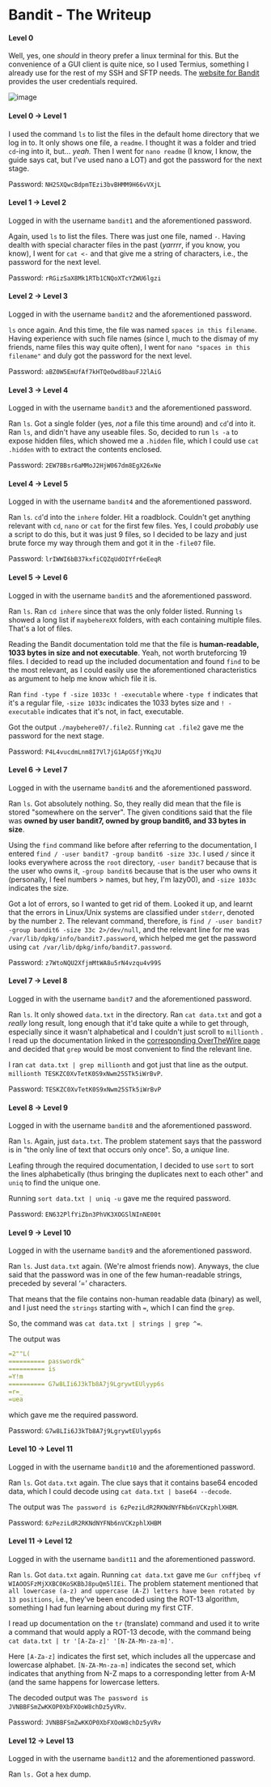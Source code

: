 # Bandit - The Writeup

#### Level 0
Well, yes, one _should_ in theory prefer a linux terminal for this. But the convenience of a GUI client is quite nice, so I used Termius, something I already use for the rest of my SSH and SFTP needs. The [website for Bandit](https://overthewire.org/wargames/bandit/bandit0.html) provides the user credentials required.

![image](https://github.com/AvMavs/Cryptonite-Bandit/assets/82929505/8a470182-20f9-48b5-97ec-1796748a5e1d)


#### Level 0 → Level 1
I used the command `ls` to list the files in the default home directory that we log in to. It only shows one file, a `readme`. I thought it was a folder and tried `cd`-ing into it, but... _yeah._ Then I went for `nano readme` (I know, I know, the guide says cat, but I've used nano a LOT) and got the password for the next stage.

Password: `NH2SXQwcBdpmTEzi3bvBHMM9H66vVXjL`

#### Level 1 → Level 2
Logged in with the username `bandit1` and the aforementioned password.

Again, used `ls` to list the files. There was just one file, named `-`. Having dealth with special character files in the past (_yarrrr_, if you know, you know), I went for `cat <-` and that give me a string of characters, i.e., the password for the next level.

Password: `rRGizSaX8Mk1RTb1CNQoXTcYZWU6lgzi`

#### Level 2 → Level 3
Logged in with the username `bandit2` and the aforementioned password.

`ls` once again. And this time, the file was named `spaces in this filename`. Having experience with such file names (since I, much to the dismay of my friends, name files this way quite often), I went for `nano "spaces in this filename"` and duly got the password for the next level.

Password: `aBZ0W5EmUfAf7kHTQeOwd8bauFJ2lAiG`

#### Level 3 → Level 4
Logged in with the username `bandit3` and the aforementioned password.

Ran `ls`. Got a single folder (yes, _not_ a file this time around) and `cd`'d into it. Ran `ls`, and didn't have any useable files. So, decided to run `ls -a` to expose hidden files, which showed me a `.hidden` file, which I could use `cat .hidden` with to extract the contents enclosed.

Password: `2EW7BBsr6aMMoJ2HjW067dm8EgX26xNe`

#### Level 4 → Level 5
Logged in with the username `bandit4` and the aforementioned password.

Ran `ls`. `cd`'d into the `inhere` folder. Hit a roadblock. Couldn't get anything relevant with `cd`, `nano` or `cat` for the first few files. Yes, I could _probably_ use a script to do this, but it was just 9 files, so I decided to be lazy and just brute force my way through them and got it in the `-file07` file.

Password: `lrIWWI6bB37kxfiCQZqUdOIYfr6eEeqR`

#### Level 5 → Level 6
Logged in with the username `bandit5` and the aforementioned password.

Ran `ls`. Ran `cd inhere` since that was the only folder listed. Running `ls` showed a long list if `maybehereXX` folders, with each containing multiple files. That's a lot of files.

Reading the Bandit documentation told me that the file is **human-readable, 1033 bytes in size and not executable**. Yeah, not worth bruteforcing 19 files. I decided to read up the included documentation and found `find` to be the most relevant, as I could easily use the aforementioned characteristics as argument to help me know which file it is.

Ran `find -type f -size 1033c ! -executable` where `-type f` indicates that it's a regular file, `-size 1033c` indicates the 1033 bytes size and `! -executable` indicates that it's not, in fact, executable.

Got the output `./maybehere07/.file2`. Running `cat .file2` gave me the password for the next stage.

Password: `P4L4vucdmLnm8I7Vl7jG1ApGSfjYKqJU`

#### Level 6 → Level 7
Logged in with the username `bandit6` and the aforementioned password.

Ran `ls`. Got absolutely nothing.  So, they really did mean that the file is stored "somewhere on the server". The given conditions said that the file was **owned by user bandit7, owned by group bandit6, and 33 bytes in size**.

Using the `find` command like before after referring to the documentation, I entered `find / -user bandit7 -group bandit6 -size 33c`. I used `/` since it looks everywhere across the `root` directory, `-user bandit7` because that is the user who owns it, `-group bandit6` because that is the user who owns it (personally, I feel numbers > names, but hey, I'm lazy00), and `-size 1033c` indicates the size.

Got a lot of errors, so I wanted to get rid of them. Looked it up, and learnt that the errors in Linux/Unix systems are classified under `stderr`, denoted by the number `2`. The relevant command, therefore, is `find / -user bandit7 -group bandit6 -size 33c 2>/dev/null`, and the relevant line for me was `/var/lib/dpkg/info/bandit7.password`, which helped me get the password using `cat /var/lib/dpkg/info/bandit7.password`.

Password: `z7WtoNQU2XfjmMtWA8u5rN4vzqu4v99S`

#### Level 7 → Level 8
Logged in with the username `bandit7` and the aforementioned password.

Ran `ls`. It only showed `data.txt` in the directory. Ran `cat data.txt` and got a _really_ long result, long enough that it'd take quite a while to get through, especially since it wasn't alphabetical and I couldn't just scroll to `millionth` . I read up the documentation linked in the [corresponding OverTheWire page](https://overthewire.org/wargames/bandit/bandit8.html) and decided that `grep` would be most convenient to find the relevant line.

I ran `cat data.txt | grep millionth` and got just that line as the output. `millionth TESKZC0XvTetK0S9xNwm25STk5iWrBvP`.

Password: `TESKZC0XvTetK0S9xNwm25STk5iWrBvP`

#### Level 8 → Level 9
Logged in with the username `bandit8` and the aforementioned password.

Ran `ls`. Again, just `data.txt`. The problem statement says that the password is in "the only line of text that occurs only once". So, a _unique_ line.

Leafing through the required documentation, I decided to use `sort` to sort the lines alphabetically (thus bringing the duplicates next to each other" and `uniq` to find the unique one.

Running `sort data.txt | uniq -u` gave me the required password.

Password: `EN632PlfYiZbn3PhVK3XOGSlNInNE00t`

#### Level 9 → Level 10
Logged in with the username `bandit9` and the aforementioned password.

Ran `ls`. Just `data.txt` again. (We're almost friends now). Anyways, the clue said that the password was in one of the few human-readable strings, preceded by several ‘=’ characters.

That means that the file contains non-human readable data (binary) as well, and I just need the `strings` starting with `=`, which I can find the `grep`.

So, the command was `cat data.txt | strings | grep ^=`. 

The output was
```yaml
=2""L(
========== passwordk^
========== is
=Y!m
========== G7w8LIi6J3kTb8A7j9LgrywtEUlyyp6s
=r=_
=uea
```
which gave me the required password.

Password: `G7w8LIi6J3kTb8A7j9LgrywtEUlyyp6s`

#### Level 10 → Level 11
Logged in with the username `bandit10` and the aforementioned password.

Ran `ls`. Got `data.txt` again. The clue says that it contains base64 encoded data, which I could decode using `cat data.txt | base64 --decode`.

The output was `The password is 6zPeziLdR2RKNdNYFNb6nVCKzphlXHBM`.

Password: `6zPeziLdR2RKNdNYFNb6nVCKzphlXHBM`

#### Level 11 → Level 12
Logged in with the username `bandit11` and the aforementioned password.

Ran `ls`. Got `data.txt` again. Running `cat data.txt` gave me `Gur cnffjbeq vf WIAOOSFzMjXXBC0KoSKBbJ8puQm5lIEi`. The problem statement mentioned that `all lowercase (a-z) and uppercase (A-Z) letters have been rotated by 13 positions`, i.e., they've been encoded using the ROT-13 algorithm, something I had fun learning about during my first CTF.

I read up documentation on the `tr` (translate) command and used it to write a command that would apply a ROT-13 decode, with the command being `cat data.txt | tr '[A-Za-z]' '[N-ZA-Mn-za-m]'`. 

Here `[A-Za-z]` indicates the first set, which includes all the uppercase and lowercase alphabet. `[N-ZA-Mn-za-m]` indicates the second set, which indicates that anything from N-Z maps to a corresponding letter from A-M (and the same happens for lowercase letters.

The decoded output was `The password is JVNBBFSmZwKKOP0XbFXOoW8chDz5yVRv`.

Password: `JVNBBFSmZwKKOP0XbFXOoW8chDz5yVRv`

#### Level 12 → Level 13
Logged in with the username `bandit12` and the aforementioned password.

Ran `ls.` Got a hex dump.
